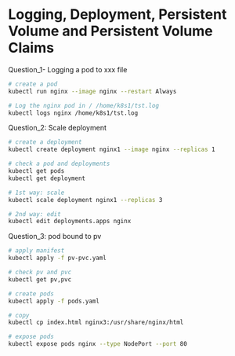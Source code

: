 # Logging, Deployment, Persistent Volume and Persistent Volume Claims 


Question_1- Logging a pod to xxx file 
``` bash
# create a pod
kubectl run nginx --image nginx --restart Always

# Log the nginx pod in / /home/k8s1/tst.log
kubectl logs nginx /home/k8s1/tst.log

```


Question_2: Scale deployment
``` bash
# create a deployment
kubectl create deployment nginx1 --image nginx --replicas 1 

# check a pod and deployments
kubectl get pods
kubectl get deployment

# 1st way: scale
kubectl scale deployment nginx1 --replicas 3

# 2nd way: edit
kubectl edit deployments.apps nginx 


```

Question_3: pod bound to pv
``` bash
# apply manifest
kubectl apply -f pv-pvc.yaml

# check pv and pvc
kubectl get pv,pvc 

# create pods
kubectl apply -f pods.yaml

# copy
kubectl cp index.html nginx3:/usr/share/nginx/html

# expose pods
kubectl expose pods nginx --type NodePort --port 80 

```
